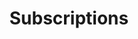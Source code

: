 ---
title: Subscriptions
excerpt: ''
deprecated: false
hidden: false
metadata:
  title: ''
  description: ''
  robots: index
next:
  description: ''
---